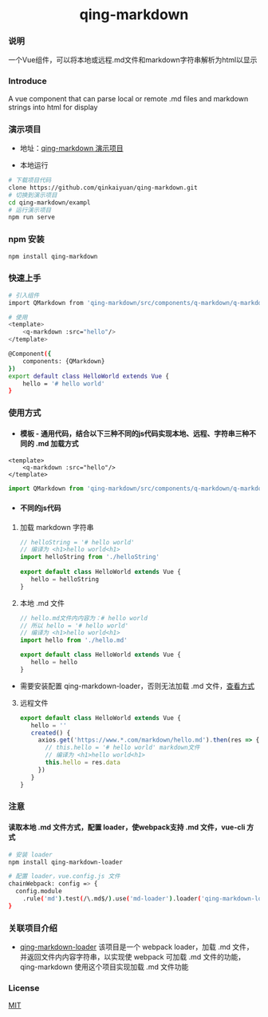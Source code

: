 <h1 align="center">qing-markdown</h1>

### 说明
一个Vue组件，可以将本地或远程.md文件和markdown字符串解析为html以显示

### Introduce
A vue component that can parse local or remote .md files and markdown strings into html for display

### 演示项目
* 地址：[qing-markdown 演示项目](https://www.qingchi1.com/md/qing-markdown)

* 本地运行
 ```bash
 # 下载项目代码
 clone https://github.com/qinkaiyuan/qing-markdown.git
 # 切换到演示项目
 cd qing-markdown/exampl
 # 运行演示项目
 npm run serve
 ```

### npm 安装
```bash
npm install qing-markdown
```

### 快速上手
```bash
# 引入组件
import QMarkdown from 'qing-markdown/src/components/q-markdown/q-markdown'

# 使用
<template>
    <q-markdown :src="hello"/>
</template>

@Component({
    components: {QMarkdown}
})
export default class HelloWorld extends Vue {
    hello = '# hello world'
}
```

### 使用方式
* #### 模板 - 通用代码，结合以下三种不同的js代码实现本地、远程、字符串三种不同的 .md 加载方式
```vue
<template>
    <q-markdown :src="hello"/>
</template>
```
```javascript
import QMarkdown from 'qing-markdown/src/components/q-markdown/q-markdown'
```
* #### 不同的js代码
1. 加载 markdown 字符串
    ```javascript
    // helloString = '# hello world'
    // 编译为 <h1>hello world<h1>
    import helloString from './helloString'
  
    export default class HelloWorld extends Vue {
       hello = helloString
    }
    ```
   
2. 本地 .md 文件
    ```javascript
    // hello.md文件内内容为：# hello world
    // 所以 hello = '# hello world' 
    // 编译为 <h1>hello world<h1>
    import hello from './hello.md'
    
    export default class HelloWorld extends Vue {
       hello = hello
    }
    ```
 * 需要安装配置 qing-markdown-loader，否则无法加载 .md 文件，[查看方式](#localmd)

3. 远程文件
    ```javascript
    export default class HelloWorld extends Vue {
       hello = ''
       created() {
         axios.get('https://www.*.com/markdown/hello.md').then(res => {
           // this.hello = '# hello world' markdown文件
           // 编译为 <h1>hello world<h1>
           this.hello = res.data
         })
       }
    }
    ```

### 注意
#### 读取本地 .md 文件方式，配置 loader，使webpack支持 .md 文件，vue-cli 方式
```bash
# 安装 loader
npm install qing-markdown-loader

# 配置 loader，vue.config.js 文件
chainWebpack: config => {
  config.module
    .rule('md').test(/\.md$/).use('md-loader').loader('qing-markdown-loader')
}
```

### 关联项目介绍
* [qing-markdown-loader](https://github.com/qinkaiyuan/qing-markdown-loader#qing-markdown-loader) 该项目是一个 webpack loader，加载 .md 文件，
并返回文件内内容字符串，以实现使 webpack 可加载 .md 文件的功能，
 qing-markdown 使用这个项目实现加载 .md 文件功能

### License
[MIT](http://opensource.org/licenses/MIT)